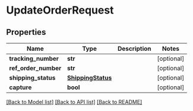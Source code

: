 # UpdateOrderRequest


## Properties
Name | Type | Description | Notes
------------ | ------------- | ------------- | -------------
**tracking_number** | **str** |  | [optional] 
**ref_order_number** | **str** |  | [optional] 
**shipping_status** | [**ShippingStatus**](ShippingStatus.md) |  | [optional] 
**capture** | **bool** |  | [optional] 

[[Back to Model list]](../README.md#documentation-for-models) [[Back to API list]](../README.md#documentation-for-api-endpoints) [[Back to README]](../README.md)


